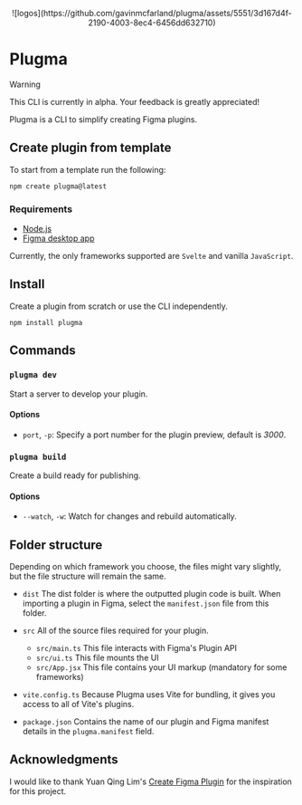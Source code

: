 <p align="center">
![logos](https://github.com/gavinmcfarland/plugma/assets/5551/3d167d4f-2190-4003-8ec4-6456dd632710)
</p>

# Plugma

> [!WARNING]
> This CLI is currently in alpha. Your feedback is greatly appreciated!

Plugma is a CLI to simplify creating Figma plugins.

## Create plugin from template

To start from a template run the following:

```shell
npm create plugma@latest
```

### Requirements

- [Node.js](https://nodejs.org/en)
- [Figma desktop app](https://www.figma.com/downloads/)

Currently, the only frameworks supported are `Svelte` and vanilla `JavaScript`.

## Install

Create a plugin from scratch or use the CLI independently.

```
npm install plugma
```

<!-- ## Create plugin from template

```shell
npm create plugma@latest
```

Follow the on-screen instructions.

Currently, the only framework supported is `Svelte`. -->

## Commands

<!-- ### `plugma init`

Follow the on-screen instructions to create a plugin from a template.

Currently, the only framework supported is `Svelte`. -->

### `plugma dev`

Start a server to develop your plugin.

#### Options

<!-- - `--websockets=off`, `-ws=off`: Turn off websockets. -->

- `port`, `-p`: Specify a port number for the plugin preview, default is _3000_.

### `plugma build`

Create a build ready for publishing.

#### Options

- `--watch`, `-w`: Watch for changes and rebuild automatically.

## Folder structure

Depending on which framework you choose, the files might vary slightly, but the file structure will remain the same.

- `dist` The dist folder is where the outputted plugin code is built. When importing a plugin in Figma, select the `manifest.json` file from this folder.

- `src` All of the source files required for your plugin.

  - `src/main.ts` This file interacts with Figma's Plugin API
  - `src/ui.ts` This file mounts the UI
  - `src/App.jsx` This file contains your UI markup (mandatory for some frameworks)

- `vite.config.ts` Because Plugma uses Vite for bundling, it gives you access to all of Vite's plugins.

- `package.json` Contains the name of our plugin and Figma manifest details in the `plugma.manifest` field.

<!-- ## Plugin Folder Structure

Your plugin project will look something like this.

Depending on which framework you choose, the files might vary slightly, but the file structure will remain the same.

- `dist` The dist folder is where the outputted plugin code is built. When importing a plugin in Figma, select the `manifest.json` file from this folder.

- `src` All of the source files required for your plugin.

  - `main.ts` This file interacts with Figma's Plugin API
  - `ui.ts` This file mounts the UI
  - `App.jsx` This file contains your UI markup (mandatory for some frameworks)

- `vite.config.ts` Because Plugma uses Vite for bundling, it gives you access to all of Vite's plugins.

- `package.json` Contains the name of our plugin and Figma manifest details in the `plugma.manifest` field.

## Configure Plugma

You need either a `manifest.json` file in the root of the project or the manifest details must be included in the `plugma.manifest` field within the `package.json` file.

```jsonc
// package.json
{
  //...

  "plugma": {
    "manifest": {
      "main": "src/main.js",
      "ui": "src/ui.js"
    }
  }
}
```

## How does it work?

Plugma simplifies plugin development with Vite for UI building and ESBuild for main thread management. It streamlines coding by hiding boilerplate and enables seamless local development. Plus, it offers browser preview via WebSockets. -->

## Acknowledgments

I would like to thank Yuan Qing Lim's [Create Figma Plugin](https://yuanqing.github.io/create-figma-plugin/) for the inspiration for this project.
